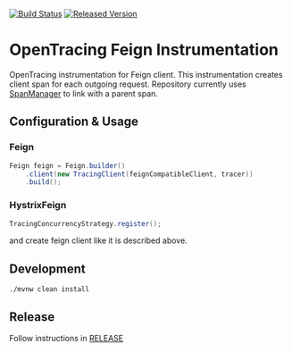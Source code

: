 [![Build Status][ci-img]][ci] [![Released Version][maven-img]][maven]

# OpenTracing Feign Instrumentation
OpenTracing instrumentation for Feign client. This instrumentation creates client span for each outgoing request.
Repository currently uses [SpanManager](https://github.com/opentracing-contrib/java-spanmanager) to link 
with a parent span.

## Configuration & Usage

### Feign
```java
Feign feign = Feign.builder()
    .client(new TracingClient(feignCompatibleClient, tracer))
    .build();

```

### HystrixFeign
```java
TracingConcurrencyStrategy.register();
```
and create feign client like it is described above.

## Development
```shell
./mvnw clean install
```

## Release
Follow instructions in [RELEASE](RELEASE.md)

   [ci-img]: https://travis-ci.org/OpenFeign/feign-opentracing.svg?branch=master
   [ci]: https://travis-ci.org/OpenFeign/feign-opentracing
   [maven-img]: https://img.shields.io/maven-central/v/io.github.openfeign.opentracing/feign-opentracing.svg?maxAge=2592000
   [maven]: http://search.maven.org/#search%7Cga%7C1%7Cfeign-opentracing

